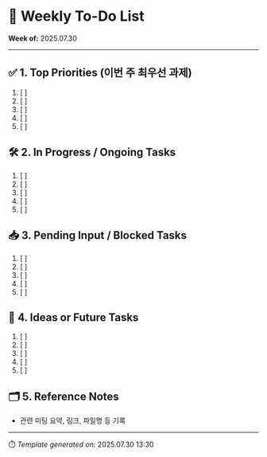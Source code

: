 # 📆 Weekly To-Do List
**Week of:** 2025.07.30

---

## ✅ 1. Top Priorities (이번 주 최우선 과제)
1. [ ] 
2. [ ] 
3. [ ] 
4. [ ] 
5. [ ] 

## 🛠️ 2. In Progress / Ongoing Tasks
1. [ ] 
2. [ ] 
3. [ ] 
4. [ ] 
5. [ ] 

## 📥 3. Pending Input / Blocked Tasks
1. [ ] 
2. [ ] 
3. [ ] 
4. [ ] 
5. [ ] 

## 🔮 4. Ideas or Future Tasks
1. [ ] 
2. [ ] 
3. [ ] 
4. [ ] 
5. [ ] 

## 🗂️ 5. Reference Notes
- 관련 미팅 요약, 링크, 파일명 등 기록

---

⏱️ *Template generated on:* 2025.07.30 13:30
